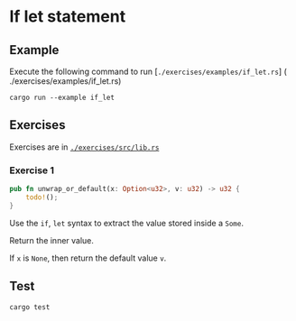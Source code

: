 # If let statement

## Example

Execute the following command to run [`./exercises/examples/if_let.rs`] ( ./exercises/examples/if_let.rs)

```shell
cargo run --example if_let
```

## Exercises

Exercises are in [`./exercises/src/lib.rs`](./exercises/src/lib.rs)

### Exercise 1

```rust
pub fn unwrap_or_default(x: Option<u32>, v: u32) -> u32 {
    todo!();
}
```

Use the `if`, `let` syntax to extract the value stored inside a `Some`.

Return the inner value.

If `x` is `None`, then return the default value `v`.

## Test

```shell
cargo test
```
